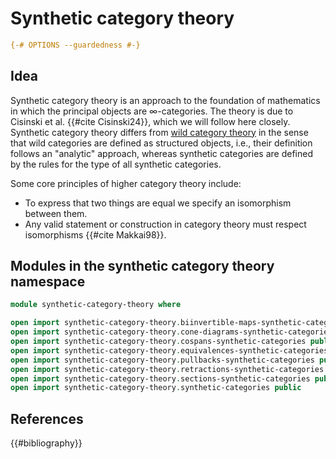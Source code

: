 # Synthetic category theory

```agda
{-# OPTIONS --guardedness #-}
```

## Idea

Synthetic category theory is an approach to the foundation of mathematics in
which the principal objects are ∞-categories. The theory is due to Cisinski et
al. {{#cite Cisinski24}}, which we will follow here closely. Synthetic category
theory differs from [wild category theory](wild-category-theory.md) in the sense
that wild categories are defined as structured objects, i.e., their definition
follows an "analytic" approach, whereas synthetic categories are defined by the
rules for the type of all synthetic categories.

Some core principles of higher category theory include:

- To express that two things are equal we specify an isomorphism between them.
- Any valid statement or construction in category theory must respect
  isomorphisms {{#cite Makkai98}}.

## Modules in the synthetic category theory namespace

```agda
module synthetic-category-theory where

open import synthetic-category-theory.biinvertible-maps-synthetic-categories public
open import synthetic-category-theory.cone-diagrams-synthetic-categories public
open import synthetic-category-theory.cospans-synthetic-categories public
open import synthetic-category-theory.equivalences-synthetic-categories public
open import synthetic-category-theory.pullbacks-synthetic-categories public
open import synthetic-category-theory.retractions-synthetic-categories public
open import synthetic-category-theory.sections-synthetic-categories public
open import synthetic-category-theory.synthetic-categories public
```

## References

{{#bibliography}}

